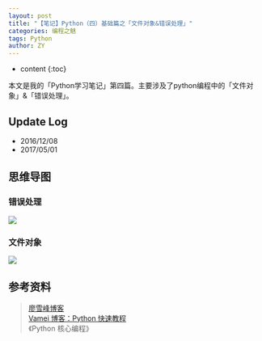 ```yaml
---
layout: post
title: "【笔记】Python（四）基础篇之「文件对象&错误处理」"
categories: 编程之魅
tags: Python
author: ZY
---
```


* content
{:toc}

本文是我的「Python学习笔记」第四篇。主要涉及了python编程中的「文件对象」&「错误处理」。




## Update Log
- 2016/12/08
- 2017/05/01

## 思维导图

### 错误处理
![](https://raw.githubusercontent.com/woaielf/woaielf.github.io/master/_posts/Pic/1612/161208-1.png)

### 文件对象
![](https://raw.githubusercontent.com/woaielf/woaielf.github.io/master/_posts/Pic/1612/161208-2.png)



## 参考资料
> [廖雪峰博客](http://www.liaoxuefeng.com/wiki/001374738125095c955c1e6d8bb493182103fac9270762a000) <br>
[Vamei 博客：Python 快速教程](http://www.cnblogs.com/vamei/archive/2012/09/13/2682778.html) <br>
《Python 核心编程》



